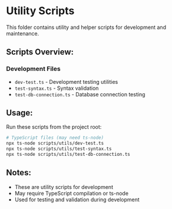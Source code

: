 # Utility Scripts

This folder contains utility and helper scripts for development and maintenance.

## Scripts Overview:

### **Development Files**
- `dev-test.ts` - Development testing utilities
- `test-syntax.ts` - Syntax validation
- `test-db-connection.ts` - Database connection testing

## Usage:

Run these scripts from the project root:

```bash
# TypeScript files (may need ts-node)
npx ts-node scripts/utils/dev-test.ts
npx ts-node scripts/utils/test-syntax.ts
npx ts-node scripts/utils/test-db-connection.ts
```

## Notes:

- These are utility scripts for development
- May require TypeScript compilation or ts-node
- Used for testing and validation during development
